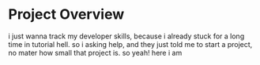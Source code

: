 # Project Overview

i just wanna track my developer skills, because i already stuck for a long time in tutorial hell. so i asking help, and they just told me to start a project, no mater how small that project is. so yeah! here i am